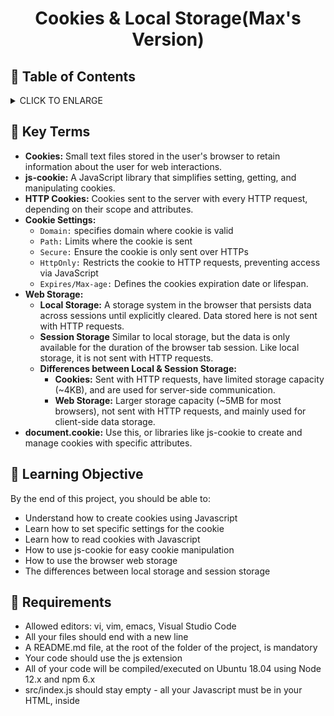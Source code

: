 # <p align="center">Cookies & Local Storage(Max's Version)</p>

## :bookmark: Table of Contents
<details>
        <summary>
        CLICK TO ENLARGE
        </summary>
        :memo: <a href="#key-terms">Key Terms</a>
        <br>
        :school: <a href="#learning objective">Learning Objective</a>
        <br>
        :floppy_disk: <a href="#requirements">Requirements</a>
        <br>
        :camera: <a href="#pictures">Pictures</a>
        <br>
        :alien: <a href="#authors">Authors</a>
</details>

## :memo: <span id="key-terms">Key Terms</span>
- **Cookies:** Small text files stored in the user's browser to retain information about the user for web interactions.
- **js-cookie:** A JavaScript library that simplifies setting, getting, and manipulating cookies.
- **HTTP Cookies:**
Cookies sent to the server with every HTTP request, depending on their scope and attributes.
- **Cookie Settings:**
    - `Domain:` specifies domain where cookie is valid
    - `Path:` Limits where the cookie is sent
    - `Secure:` Ensure the cookie is only sent over HTTPs
    - `HttpOnly:` Restricts the cookie to HTTP requests, preventing access via JavaScript
    - `Expires/Max-age:` Defines the cookies expiration date or lifespan.
- **Web Storage:**
    - **Local Storage:** A storage system in the browser that persists data across sessions until explicitly cleared. Data stored here is not sent with HTTP requests.
    - **Session Storage** Similar to local storage, but the data is only available for the duration of the browser tab session. Like local storage, it is not sent with HTTP requests.
    - **Differences between Local & Session Storage:**
        - **Cookies:** Sent with HTTP requests, have limited storage capacity (~4KB), and are used for server-side communication.
        - **Web Storage:** Larger storage capacity (~5MB for most browsers), not sent with HTTP requests, and mainly used for client-side data storage.
- **document.cookie:** Use this, or libraries like js-cookie to create and manage cookies with specific attributes.

## :school: <span id="learning objective">Learning Objective</span>

By the end of this project, you should be able to:

- Understand how to create cookies using Javascript
- Learn how to set specific settings for the cookie
- Learn how to read cookies with Javascript
- How to use js-cookie for easy cookie manipulation
- How to use the browser web storage
- The differences between local storage and session storage
## :floppy_disk: <span id="requirements">Requirements</span>

- Allowed editors: vi, vim, emacs, Visual Studio Code
- All your files should end with a new line
- A README.md file, at the root of the folder of the project, is mandatory
- Your code should use the js extension
- All of your code will be compiled/executed on Ubuntu 18.04 using Node 12.x and npm 6.x
- src/index.js should stay empty - all your Javascript must be in your HTML, inside <script> tag

## :camera: <span id="photos">Photos</span>

(https://github.com/yourusername/yourrepository/images/yourimage.png)

## :sparkles: <span id="authors">Authors</span>

**Jaylen Perez**
- Github: [@Jaylenperez](https://github.com/Jaylenperez)